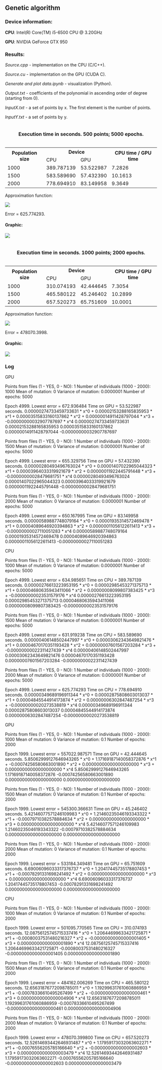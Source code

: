 <html>
  <head>
    <h2>Genetic algorithm</h2>
  </head>
  <body>
    <h3>Device information:</h3>
    <p><b>CPU</b>: Intel(R) Core(TM) i5-6500 CPU @ 3.20GHz</p>
    <p><b>GPU</b>: NVIDIA GeForce GTX 950</p>
    <p>
      <h3>Results:</h3>
      <p><i>Source.cpp</i> - implementation on the CPU (C/C++).</p>
      <p><i>Source.cu</i> - implementation on the GPU (CUDA C).</p>
      <p><i>Generate and plot data.ipynb</i> - visualization (Python).</p>
      <p><i>Output.txt</i> - coefficients of the polynomial in ascending order of degree (starting from 0).</p>
      <p><i>InputX.txt</i> - a set of points by x. The first element is the number of points.</p>
      <p><i>InputY.txt</i> - a set of points by y.</p>
      <table border = "0">
        <caption><h4>Execution time in seconds. 500 points; 5000 epochs.</h4></caption>
        <tr>
          <th rowspan = "2">Population size</th>
          <th colspan = "2">Device</th>
          <th rowspan = "2">CPU time / GPU time</th>
        </tr>
        <tr>
          <td>CPU</td>
          <td>GPU</td>
        </tr>
        <tr>
          <td>1000</td>
          <td>389.787139</td>
          <td>53.522987</td>
          <td>7.2826</td>
        </tr>
        <tr>
          <td>1500</td>
          <td>583.589690</td>
          <td>57.432390</td>
          <td>10.1613</td>
        </tr>
        <tr>
          <td>2000</td>
          <td>778.694910</td>
          <td>83.149958</td>
          <td>9.3649</td>
        </tr>
      </table>
      <p>Approximation function:</p>
      <p><img src=https://latex.codecogs.com/gif.latex?\dpi{120}\0.00000349689196911344%20*%20x^0%20+%200.00002875808603013037%20*%20x^1%20+%200.00004845544914173874%20*%20x^2%20+%200.00000006302847487254%20*%20x^3%20-0.00000000020273538819%20*%20x^4></p>
      <p>Error = 625.774293.</p>
      <h4>Graphic:</h4>
      <p><img src=https://github.com/ChosenByFate/High-performance-computing/blob/master/02%20(Genetic%20algorithm)/Graphics/500%20points.png></p>
      <table border = "0">
        <caption><h4>Execution time in seconds. 1000 points; 2000 epochs.</h4></caption>
        <tr>
          <th rowspan = "2">Population size</th>
          <th colspan = "2">Device</th>
          <th rowspan = "2">CPU time / GPU time</th>
        </tr>
        <tr>
          <td>CPU</td>
          <td>GPU</td>
        </tr>
        <tr>
          <td>1000</td>
          <td>310.074193</td>
          <td>42.444645</td>
          <td>7.3054</td>
        </tr>
        <tr>
          <td>1500</td>
          <td>465.580122</td>
          <td>45.246402</td>
          <td>10.2899</td>
        </tr>
        <tr>
          <td>2000</td>
          <td>657.520273</td>
          <td>65.751609</td>
          <td>10.0001</td>
        </tr>
      </table>
      <p>Approximation function:</p>
      <p><img src=https://latex.codecogs.com/gif.latex?\dpi{120}\12.52614693442646931487%20*%20x^0%20+%201.17959173032063602271%20*%20x^1%20-0.00076556205785166640%20*%20x^2%20-0.00000000000000002603%20*%20x^3%20+%200.00000000000000003479%20*%20x^4></p>
      <p>Error = 478070.3998.</p>
      <h4>Graphic:</h4>
      <p><img src=https://github.com/ChosenByFate/High-performance-computing/blob/master/02%20(Genetic%20algorithm)/Graphics/1000%20points.png></p>
    </p>
  </body>
  <footer>
    <h3>Log</h3>
    <p>
      GPU

Points from files (1 - YES, 0 - NO): 1
Number of individuals (1000 - 2000): 1000
Mean of mutation: 0
Variance of mutation: 0.0000001
Number of epochs: 5000

Epoch 4999. Lowest error = 672.936484
Time on GPU = 53.522987 seconds.
0.00000274733459733631 * x^0 + 0.00002153288165835953 * x^1 + 0.00003515833160137862 * x^2 + 0.00000014911428797044 * x^3 + -0.00000000032907787697 * x^4
0.00000274733459733631  0.00002153288165835953  0.00003515833160137862  0.00000014911428797044  -0.00000000032907787697



Points from files (1 - YES, 0 - NO): 1
Number of individuals (1000 - 2000): 1500
Mean of mutation: 0
Variance of mutation: 0.0000001
Number of epochs: 5000

Epoch 4999. Lowest error = 655.329756
Time on GPU = 57.432390 seconds.
0.00000280493496763024 * x^0 + 0.00001407022965044323 * x^1 + 0.00003964033319921679 * x^2 + 0.00000011922445791448 * x^3 + -0.00000000028479681751 * x^4
0.00000280493496763024  0.00001407022965044323  0.00003964033319921679  0.00000011922445791448  -0.00000000028479681751



Points from files (1 - YES, 0 - NO): 1
Number of individuals (1000 - 2000): 2000
Mean of mutation: 0
Variance of mutation: 0.0000001
Number of epochs: 5000

Epoch 4999. Lowest error = 650.167995
Time on GPU = 83.149958 seconds.
0.00000589887748079164 * x^0 + 0.00001935314572469478 * x^1 + 0.00004089646920394863 * x^2 + 0.00000011056122611413 * x^3 + -0.00000000027110051283 * x^4
0.00000589887748079164  0.00001935314572469478  0.00004089646920394863  0.00000011056122611413  -0.00000000027110051283








CPU

Points from files (1 - YES, 0 - NO): 1
Number of individuals (1000 - 2000): 1000
Mean of mutation: 0
Variance of mutation: 0.0000001
Number of epochs: 5000

Epoch 4999. Lowest error = 634.985651
Time on CPU = 389.787139 seconds.
0.00000276613223953195 * x^0 + 0.00002985453271375713 * x^1 + 0.00004680635943411066 * x^2 + 0.00000008099807383425 * x^3 + -0.00000000023531579176 * x^4
0.00000276613223953195  0.00002985453271375713  0.00004680635943411066  0.00000008099807383425  -0.00000000023531579176



Points from files (1 - YES, 0 - NO): 1
Number of individuals (1000 - 2000): 1500
Mean of mutation: 0
Variance of mutation: 0.0000001
Number of epochs: 5000

Epoch 4999. Lowest error = 631.919238
Time on CPU = 583.589690 seconds.
0.00000406148502447997 * x^0 + 0.00003062343649821476 * x^1 + 0.00004670170351193428 * x^2 + 0.00000007601567203284 * x^3 + -0.00000000022311427439 * x^4
0.00000406148502447997  0.00003062343649821476  0.00004670170351193428  0.00000007601567203284  -0.00000000022311427439



Points from files (1 - YES, 0 - NO): 1
Number of individuals (1000 - 2000): 2000
Mean of mutation: 0
Variance of mutation: 0.0000001
Number of epochs: 5000

Epoch 4999. Lowest error = 625.774293
Time on CPU = 778.694910 seconds.
0.00000349689196911344 * x^0 + 0.00002875808603013037 * x^1 + 0.00004845544914173874 * x^2 + 0.00000006302847487254 * x^3 + -0.00000000020273538819 * x^4
0.00000349689196911344  0.00002875808603013037  0.00004845544914173874  0.00000006302847487254  -0.00000000020273538819





GPU

Points from files (1 - YES, 0 - NO): 1
Number of individuals (1000 - 2000): 1000
Mean of mutation: 0
Variance of mutation: 0.1
Number of epochs: 2000

Epoch 1999. Lowest error = 557022.987571
Time on GPU = 42.444645 seconds.
5.85062999127646943265 * x^0 + 1.17169187140058372876 * x^1 + -0.00074256580663001890 * x^2 + 0.00000000000000000000 * x^3 + 0.00000000000000000000 * x^4
5.85062999127646943265  1.17169187140058372876  -0.00074256580663001890 0.00000000000000000000  0.00000000000000000000



Points from files (1 - YES, 0 - NO): 1
Number of individuals (1000 - 2000): 1500
Mean of mutation: 0
Variance of mutation: 0.1
Number of epochs: 2000

Epoch 1999. Lowest error = 545300.366631
Time on GPU = 45.246402 seconds.
5.42146077571246109983 * x^0 + 1.21460235046193343322 * x^1 + -0.00079710382578884634 * x^2 + 0.00000000000000000000 * x^3 + 0.00000000000000000000 * x^4
5.42146077571246109983  1.21460235046193343322  -0.00079710382578884634 0.00000000000000000000  0.00000000000000000000



Points from files (1 - YES, 0 - NO): 1
Number of individuals (1000 - 2000): 2000
Mean of mutation: 0
Variance of mutation: 0.1
Number of epochs: 2000

Epoch 1999. Lowest error = 533184.349481
Time on GPU = 65.751609 seconds.
6.69006096033317376737 * x^0 + 1.20417445735178807453 * x^1 + -0.00078291331698241492 * x^2 + 0.00000000000000000000 * x^3 + 0.00000000000000000000 * x^4
6.69006096033317376737  1.20417445735178807453  -0.00078291331698241492 0.00000000000000000000  0.00000000000000000000








CPU

Points from files (1 - YES, 0 - NO): 1
Number of individuals (1000 - 2000): 1000
Mean of mutation: 0
Variance of mutation: 0.1
Number of epochs: 2000

Epoch 1999. Lowest error = 501095.770565
Time on CPU = 310.074193 seconds.
12.08756125745715337416 * x^0 + 1.20644699633421725871 * x^1 + -0.00080037531480216327 * x^2 + -0.00000000000000001405 * x^3 + 0.00000000000000001890 * x^4
12.08756125745715337416 1.20644699633421725871  -0.00080037531480216327 -0.00000000000000001405 0.00000000000000001890



Points from files (1 - YES, 0 - NO): 1
Number of individuals (1000 - 2000): 1500
Mean of mutation: 0
Variance of mutation: 0.1
Number of epochs: 2000

Epoch 1999. Lowest error = 484162.006269
Time on CPU = 465.580122 seconds.
12.65631876772098785011 * x^0 + 1.19299631761060886959 * x^1 + -0.00078336610495267499 * x^2 + -0.00000000000000000461 * x^3 + 0.00000000000000004906 * x^4
12.65631876772098785011 1.19299631761060886959  -0.00078336610495267499 -0.00000000000000000461 0.00000000000000004906



Points from files (1 - YES, 0 - NO): 1
Number of individuals (1000 - 2000): 2000
Mean of mutation: 0
Variance of mutation: 0.1
Number of epochs: 2000

Epoch 1999. Lowest error = 478070.399800
Time on CPU = 657.520273 seconds.
12.52614693442646931487 * x^0 + 1.17959173032063602271 * x^1 + -0.00076556205785166640 * x^2 + -0.00000000000000002603 * x^3 + 0.00000000000000003479 * x^4
12.52614693442646931487 1.17959173032063602271  -0.00076556205785166640 -0.00000000000000002603 0.00000000000000003479
    </p>
  </footer>
</html>
